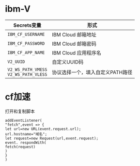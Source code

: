 # ibm-V

| Secrets变量 | 形式 |
  | --------------------- | ----------- |
  | `IBM_CF_USERNAME`       | IBM Cloud 邮箱地址 |
  | `IBM_CF_PASSWORD` | IBM Cloud 邮箱密码 |
  | `IBM_CF_APP_NAME` | IBM Cloud 应用程序名 |
  | `V2_UUID` | 自定义UUID码 |
  | `V2_WS_PATH_VMESS` </br> `V2_WS_PATH_VLESS` | 协议选择一个，填入自定义PATH路径 |



# cf加速


打开和复制脚本

```
addEventListener(
"fetch",event => {
let url=new URL(event.request.url);
url.hostname="域名";
let request=new Request(url,event.request);
event. respondWith(
fetch(request)
)
}
)
```

